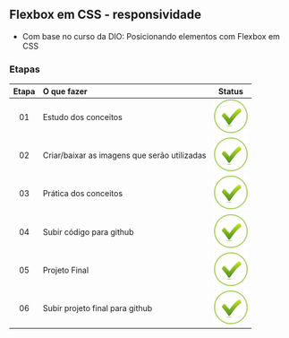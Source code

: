 ## Flexbox em CSS - responsividade
 - Com base no curso da DIO: Posicionando elementos com Flexbox em CSS  

### Etapas
|Etapa | O que fazer     | Status |
|:----:|:-----------------|:------:|
|  01  | Estudo dos conceitos  |<img src="img/ok.png" alt="OK" width="60" height="60"/>|
|  02  | Criar/baixar as imagens que serão utilizadas |<img src="img/ok.png" alt="0k" width="60" height="60"/>|
|  03  | Prática dos conceitos|<img src="img/ok.png" alt="Ok" width="60" height="60"/>|
|  04  | Subir código para github |<img src="img/ok.png" alt="OK" width="60" height="60"/>|
|  05  | Projeto Final            |<img src="img/ok.png" alt="OK" width="60" height="60"/>|
|  06  | Subir projeto final para github |<img src="img/ok.png" alt="Ok" width="60" height="60"/>